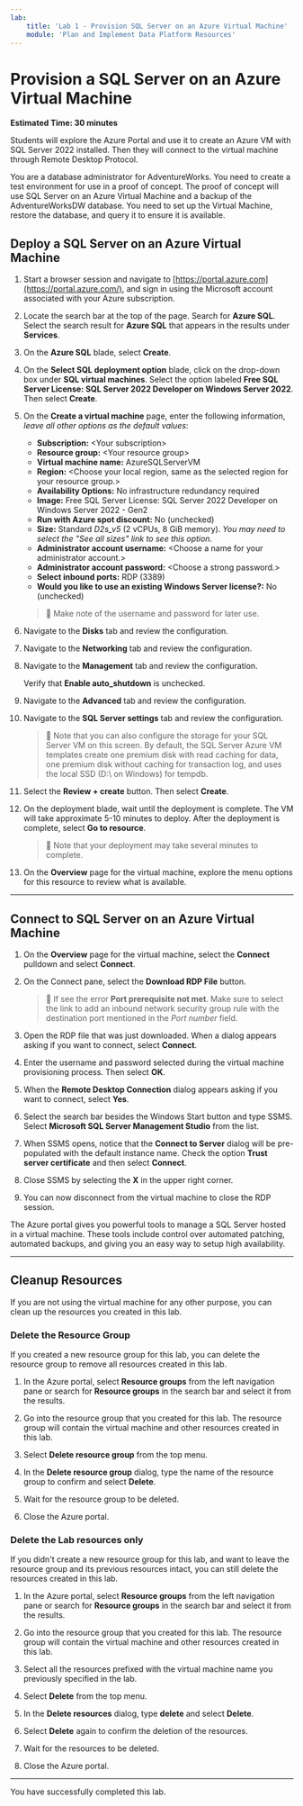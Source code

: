 ```yaml
---
lab:
    title: 'Lab 1 - Provision SQL Server on an Azure Virtual Machine'
    module: 'Plan and Implement Data Platform Resources'
---
```


# Provision a SQL Server on an Azure Virtual Machine

**Estimated Time: 30 minutes**

Students will explore the Azure Portal and use it to create an Azure VM with SQL Server 2022 installed. Then they will connect to the virtual machine through Remote Desktop Protocol.

You are a database administrator for AdventureWorks. You need to create a test environment for use in a proof of concept. The proof of concept will use SQL Server on an Azure Virtual Machine and a backup of the AdventureWorksDW database. You need to set up the Virtual Machine, restore the database, and query it to ensure it is available.

## Deploy a SQL Server on an Azure Virtual Machine

1. Start a browser session and navigate to [https://portal.azure.com](https://portal.azure.com/), and sign in using the Microsoft account associated with your Azure subscription.

1. Locate the search bar at the top of the page. Search for **Azure SQL**. Select the search result for **Azure SQL** that appears in the results under **Services**.

1. On the **Azure SQL** blade, select **Create**.

1. On the **Select SQL deployment option** blade, click on the drop-down box under **SQL virtual machines**. Select the option labeled **Free SQL Server License: SQL Server 2022 Developer on Windows Server 2022**. Then select **Create**.

1. On the **Create a virtual machine** page, enter the following information, *leave all other options as the default values*:

    - **Subscription:** &lt;Your subscription&gt;
    - **Resource group:** &lt;Your resource group&gt;
    - **Virtual machine name:**  AzureSQLServerVM
    - **Region:** &lt;Choose your local region, same as the selected region for your resource group.&gt;
    - **Availability Options:** No infrastructure redundancy required
    - **Image:** Free SQL Server License: SQL Server 2022 Developer on Windows Server 2022 - Gen2
    - **Run with Azure spot discount:** No (unchecked)
    - **Size:** Standard *D2s_v5* (2 vCPUs, 8 GiB memory). *You may need to select the "See all sizes" link to see this option.*
    - **Administrator account username:** &lt;Choose a name for your administrator account.&gt;
    - **Administrator account password:** &lt;Choose a strong password.&gt;
    - **Select inbound ports:** RDP (3389)
    - **Would you like to use an existing Windows Server license?:** No (unchecked)

    > &#128221; Make note of the username and password for later use.

1. Navigate to the **Disks** tab and review the configuration.

1. Navigate to the **Networking** tab and review the configuration.

1. Navigate to the **Management** tab and review the configuration.

    Verify that **Enable auto_shutdown** is unchecked.

1. Navigate to the **Advanced** tab and review the configuration.

1. Navigate to the **SQL Server settings** tab and review the configuration.

    > &#128221; Note that you can also configure the storage for your SQL Server VM on this screen. By default, the SQL Server Azure VM templates create one premium disk with read caching for data, one premium disk without caching for transaction log, and uses the local SSD (D:\ on Windows) for tempdb.

1. Select the **Review + create** button. Then select **Create**.

1. On the deployment blade, wait until the deployment is complete. The VM will take approximate 5-10 minutes to deploy. After the deployment is complete, select  **Go to resource**.

    > &#128221; Note that your deployment may take several minutes to complete.

1. On the **Overview** page for the virtual machine, explore the menu options for this resource to review what is available.

---

## Connect to SQL Server on an Azure Virtual Machine

1. On the **Overview** page for the virtual machine, select the **Connect** pulldown and select **Connect**.

1. On the Connect pane, select the **Download RDP File** button.

    > &#128221; If see the error **Port prerequisite not met**. Make sure to select the link to add an inbound network security group rule with the destination port mentioned in the *Port number* field.

1. Open the RDP file that was just downloaded. When a dialog appears asking if you want to connect, select **Connect**.

1. Enter the username and password selected during the virtual machine provisioning process. Then select **OK**.

1. When the **Remote Desktop Connection** dialog appears asking if you want to connect, select **Yes**.

1. Select the search bar besides the Windows Start button and type SSMS. Select **Microsoft SQL Server Management Studio** from the list.  

1. When SSMS opens, notice that the **Connect to Server** dialog will be pre-populated with the default instance name. Check the option **Trust server certificate** and then select **Connect**.

1. Close SSMS by selecting the **X** in the upper right corner.

1. You can now disconnect from the virtual machine to close the RDP session.

The Azure portal gives you powerful tools to manage a SQL Server hosted in a virtual machine. These tools include control over automated patching, automated backups, and giving you an easy way to setup high availability.

---

## Cleanup Resources

If you are not using the virtual machine for any other purpose, you can clean up the resources you created in this lab.

### Delete the Resource Group

If you created a new resource group for this lab, you can delete the resource group to remove all resources created in this lab.

1. In the Azure portal, select **Resource groups** from the left navigation pane or search for **Resource groups** in the search bar and select it from the results.

1. Go into the resource group that you created for this lab. The resource group will contain the virtual machine and other resources created in this lab.

1. Select **Delete resource group** from the top menu.

1. In the **Delete resource group** dialog, type the name of the resource group to confirm and select **Delete**.

1. Wait for the resource group to be deleted.

1. Close the Azure portal.

### Delete the Lab resources only

If you didn't create a new resource group for this lab, and want to leave the resource group and its previous resources intact, you can still delete the resources created in this lab.

1. In the Azure portal, select **Resource groups** from the left navigation pane or search for **Resource groups** in the search bar and select it from the results.

1. Go into the resource group that you created for this lab. The resource group will contain the virtual machine and other resources created in this lab.

1. Select all the resources prefixed with the virtual machine name you previously specified in the lab.

1. Select **Delete** from the top menu.

1. In the **Delete resources** dialog, type **delete** and select **Delete**.

1. Select **Delete** again to confirm the deletion of the resources.

1. Wait for the resources to be deleted.

1. Close the Azure portal.

---

You have successfully completed this lab.
